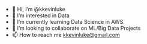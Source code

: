 - 👋 Hi, I’m @kkevinluke
- 👀 I’m interested in Data
- 🌱 I’m currently learning Data Science in AWS.
- 💞️ I’m looking to collaborate on ML/Big Data Projects
- 📫 How to reach me kkevinluke@gmail.com

<!---
kkevinluke/kkevinluke is a ✨ special ✨ repository because its `README.md` (this file) appears on your GitHub profile.
You can click the Preview link to take a look at your changes.
--->
